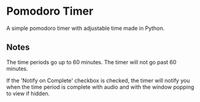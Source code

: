 # Pomodoro Timer

A simple pomodoro timer with adjustable time made in Python.

## Notes

The time periods go up to 60 minutes. The timer will not go past 60 minutes.

If the 'Notify on Complete' checkbox is checked, the timer will notify you when the time period is complete with audio and with the window popping to view if hidden.
